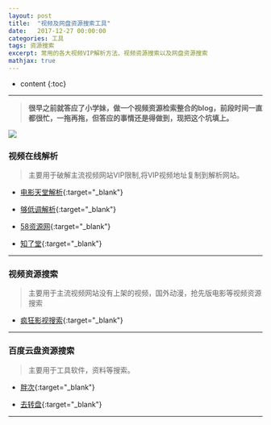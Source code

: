 ```yaml
---
layout: post
title:  "视频及网盘资源搜索工具"
date:   2017-12-27 00:00:00
categories: 工具
tags: 资源搜索
excerpt: 常用的各大视频VIP解析方法、视频资源搜索以及网盘资源搜索
mathjax: true
---
```

* content
{:toc}
---

> **很早之前就答应了小学妹，做一个视频资源检索整合的blog，前段时间一直都很忙，一拖再拖，但答应的事情还是得做到，现把这个坑填上。**

![](http://owlypioka.bkt.clouddn.com/H%E4%B8%80Cl.jpg)

### 视频在线解析

> 主要用于破解主流视频网站VIP限制,将VIP视频地址复制到解析网站。

- [电影天堂解析](http://www.52dytt.net/vip.html){:target="_blank"}

- [够低调解析](http://goudidiao.com/){:target="_blank"}

- [58资源网](http://lykezhan.com/vip/){:target="_blank"}

- [知了堂](http://yy.zhiliaotang.com/vip/){:target="_blank"}

---

### 视频资源搜索

> 主要用于主流视频网站没有上架的视频，国外动漫，抢先版电影等视频资源搜索

- [疯狂影视搜索](http://www.ifkdy.com/){:target="_blank"}


---

### 百度云盘资源搜索

> 主要用于工具软件，资料等搜索。

- [胖次](http://www.panc.cc/){:target="_blank"}

- [去转盘](http://www.quzhuanpan.com/){:target="_blank"}

---

